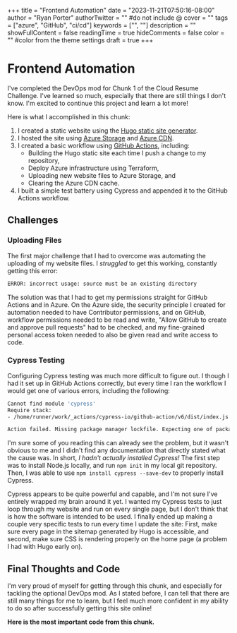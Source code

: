 +++
title = "Frontend Automation"
date = "2023-11-21T07:50:16-08:00"
author = "Ryan Porter"
authorTwitter = "" #do not include @
cover = ""
tags = ["azure", "GitHub", "ci/cd"]
keywords = ["", ""]
description = ""
showFullContent = false
readingTime = true
hideComments = false
color = "" #color from the theme settings
draft = true
+++
# Frontend Automation

I've completed the DevOps mod for Chunk 1 of the Cloud Resume Challenge. I've learned so much, especially that there are still things I don't know. I'm excited to continue this project and learn a lot more!

Here is what I accomplished in this chunk:

1. I created a static website using the [Hugo static site generator](https://gohugo.io).
2. I hosted the site using [Azure Storage](https://learn.microsoft.com/en-us/azure/storage/common/storage-introduction) and [Azure CDN](https://learn.microsoft.com/en-us/azure/frontdoor/).
3. I created a basic workflow using [GitHub Actions](https://github.com/features/actions), including:
   - Building the Hugo static site each time I push a change to my repository,
   - Deploy Azure infrastructure using Terraform,
   - Uploading new website files to Azure Storage, and
   - Clearing the Azure CDN cache.
4. I built a simple test battery using Cypress and appended it to the GitHub Actions workflow.

## Challenges
### Uploading Files
The first major challenge that I had to overcome was automating the uploading of my website files. I _struggled_ to get this working, constantly getting this error:
```bash
ERROR: incorrect usage: source must be an existing directory
```
The solution was that I had to get my permissions straight for GitHub Actions and in Azure. On the Azure side, the security principle I created for automation needed to have Contributor permissions, and on GitHub, workflow permissions needed to be read and write, "Allow GitHub to create and approve pull requests" had to be checked, and my fine-grained personal access token needed to also be given read and write access to code.

### Cypress Testing
Configuring Cypress testing was much more difficult to figure out. I though I had it set up in GitHub Actions correctly, but every time I ran the workflow I would get one of various errors, including the following:
```bash
Cannot find module 'cypress'
Require stack:
- /home/runner/work/_actions/cypress-io/github-action/v6/dist/index.js
```
```bash
Action failed. Missing package manager lockfile. Expecting one of package-lock.json (npm), pnpm-lock.yaml (pnpm) or yarn.lock (yarn) in working-directory /home/runner/work/techno-literate-blog/techno-literate-blog
```
I'm sure some of you reading this can already see the problem, but it wasn't obvious to me and I didn't find any documentation that directly stated what the cause was. In short, _I hadn't actually installed Cypress!_ The first step was to install Node.js locally, and run `npm init` in my local git repository. Then, I was able to use `npm install cypress --save-dev` to properly install Cypress.

Cypress appears to be quite powerful and capable, and I'm not sure I've entirely wrapped my brain around it yet. I wanted my Cypress tests to just loop through my website and run on every single page, but I don't think that is how the software is intended to be used. I finally ended up making a couple very specific tests to run every time I update the site: First, make sure every page in the sitemap generated by Hugo is accessible, and second, make sure CSS is rendering properly on the home page (a problem I had with Hugo early on).

## Final Thoughts and Code
I'm very proud of myself for getting through this chunk, and especially for tackling the optional DevOps mod. As I stated before, I can tell that there are still many things for me to learn, but I feel much more confident in my ability to do so after successfully getting this site online!

**Here is the most important code from this chunk.**

```json

```